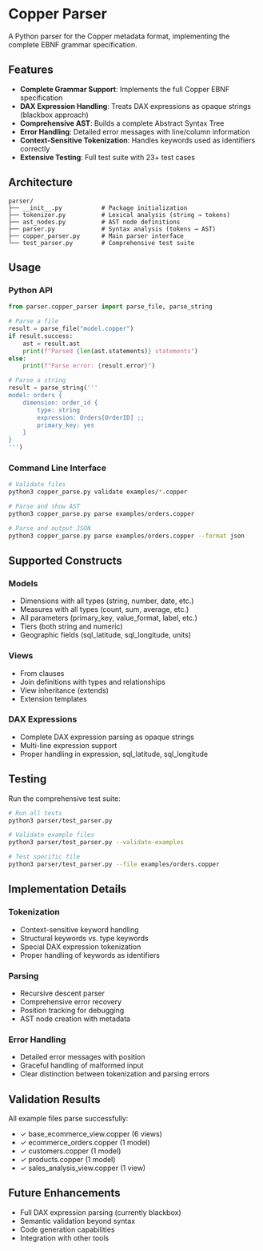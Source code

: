 # Copper Parser

A Python parser for the Copper metadata format, implementing the complete EBNF grammar specification.

## Features

- **Complete Grammar Support**: Implements the full Copper EBNF specification
- **DAX Expression Handling**: Treats DAX expressions as opaque strings (blackbox approach)
- **Comprehensive AST**: Builds a complete Abstract Syntax Tree
- **Error Handling**: Detailed error messages with line/column information
- **Context-Sensitive Tokenization**: Handles keywords used as identifiers correctly
- **Extensive Testing**: Full test suite with 23+ test cases

## Architecture

```
parser/
├── __init__.py           # Package initialization
├── tokenizer.py          # Lexical analysis (string → tokens)
├── ast_nodes.py          # AST node definitions
├── parser.py             # Syntax analysis (tokens → AST)
├── copper_parser.py      # Main parser interface
└── test_parser.py        # Comprehensive test suite
```

## Usage

### Python API

```python
from parser.copper_parser import parse_file, parse_string

# Parse a file
result = parse_file("model.copper")
if result.success:
    ast = result.ast
    print(f"Parsed {len(ast.statements)} statements")
else:
    print(f"Parse error: {result.error}")

# Parse a string
result = parse_string('''
model: orders {
    dimension: order_id {
        type: string
        expression: Orders[OrderID] ;;
        primary_key: yes
    }
}
''')
```

### Command Line Interface

```bash
# Validate files
python3 copper_parse.py validate examples/*.copper

# Parse and show AST
python3 copper_parse.py parse examples/orders.copper

# Parse and output JSON
python3 copper_parse.py parse examples/orders.copper --format json
```

## Supported Constructs

### Models
- Dimensions with all types (string, number, date, etc.)
- Measures with all types (count, sum, average, etc.)
- All parameters (primary_key, value_format, label, etc.)
- Tiers (both string and numeric)
- Geographic fields (sql_latitude, sql_longitude, units)

### Views
- From clauses
- Join definitions with types and relationships
- View inheritance (extends)
- Extension templates

### DAX Expressions
- Complete DAX expression parsing as opaque strings
- Multi-line expression support
- Proper handling in expression, sql_latitude, sql_longitude

## Testing

Run the comprehensive test suite:

```bash
# Run all tests
python3 parser/test_parser.py

# Validate example files
python3 parser/test_parser.py --validate-examples

# Test specific file
python3 parser/test_parser.py --file examples/orders.copper
```

## Implementation Details

### Tokenization
- Context-sensitive keyword handling
- Structural keywords vs. type keywords
- Special DAX expression tokenization
- Proper handling of keywords as identifiers

### Parsing
- Recursive descent parser
- Comprehensive error recovery
- Position tracking for debugging
- AST node creation with metadata

### Error Handling
- Detailed error messages with position
- Graceful handling of malformed input
- Clear distinction between tokenization and parsing errors

## Validation Results

All example files parse successfully:
- ✓ base_ecommerce_view.copper (6 views)
- ✓ ecommerce_orders.copper (1 model)
- ✓ customers.copper (1 model)
- ✓ products.copper (1 model)
- ✓ sales_analysis_view.copper (1 view)

## Future Enhancements

- Full DAX expression parsing (currently blackbox)
- Semantic validation beyond syntax
- Code generation capabilities
- Integration with other tools